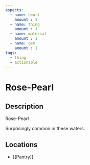 ```yaml
---
aspects: 
  - name: heart
    amount : 1
  - name: thing
    amount : 1
  - name: material
    amount : 1
  - name: gem
    amount : 1
tags:
  - thing
  - actionable
---
```


# Rose-Pearl

## Description
Rose-Pearl

Surprisingly common in these waters.
## Locations
- [[Pantry]]